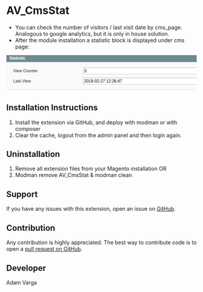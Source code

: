 AV_CmsStat
=====================
- You can check the number of visitors / last visit date by cms_page. Analogous to google analytics, but it is only in house solution. 
- After the module installation a statistic block is displayed under cms page:

![alt text](https://github.com/adamvarga/AV_CmsStat/blob/master/stat_img.png)

Installation Instructions
-------------------------
1. Install the extension via GitHub, and deploy with modman or with composer
2. Clear the cache, logout from the admin panel and then login again.

Uninstallation
--------------
1. Remove all extension files from your Magento installation OR
2. Modman remove AV_CmsStat & modman clean

Support
-------
If you have any issues with this extension, open an issue on [GitHub](https://github.com/adamvarga).

Contribution
------------
Any contribution is highly appreciated. The best way to contribute code is to open a [pull request on GitHub](https://help.github.com/articles/using-pull-requests).

Developer
---------
Adam Varga